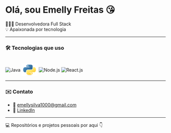 <h1 align="left">Olá, sou Emelly Freitas 😘</h1>

👩🏽‍💻 Desenvolvedora Full Stack  
💡 Apaixonada por tecnologia

---

### 🛠️ Tecnologias que uso
<div style="display: inline_block"><br>
  <img align="center" alt="Java" height="40" width="50" src="https://cdn.jsdelivr.net/gh/devicons/devicon/icons/java/java-original.svg" />
  <img align="center" alt="Python" height="40" width="50" src="https://raw.githubusercontent.com/devicons/devicon/master/icons/python/python-original.svg" />
  <img align="center" alt="Node.js" height="40" width="50" src="https://cdn.jsdelivr.net/gh/devicons/devicon/icons/nodejs/nodejs-original.svg" />
  <img align="center" alt="React.js" height="40" width="50" src="https://cdn.jsdelivr.net/gh/devicons/devicon/icons/react/react-original.svg" />
</div>

---

### ✉️ Contato

- 📧 emellysilva1000@gmail.com  
- 💼 [LinkedIn](https://www.linkedin.com/in/emellyfs)


---

<div align="left">
  💻 Repositórios e projetos pessoais por aqui 👇
</div>
